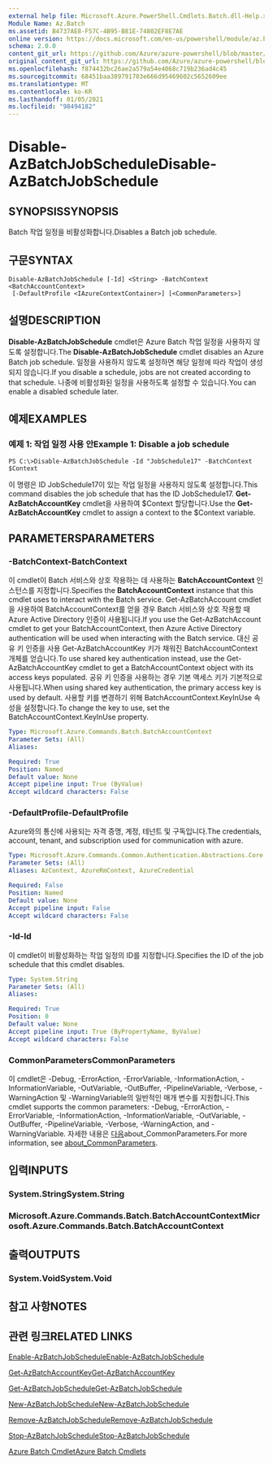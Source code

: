 ```yaml
---
external help file: Microsoft.Azure.PowerShell.Cmdlets.Batch.dll-Help.xml
Module Name: Az.Batch
ms.assetid: B4737AE8-F57C-4B95-B81E-74802EF8E7AE
online version: https://docs.microsoft.com/en-us/powershell/module/az.batch/disable-azbatchjobschedule
schema: 2.0.0
content_git_url: https://github.com/Azure/azure-powershell/blob/master/src/Batch/Batch/help/Disable-AzBatchJobSchedule.md
original_content_git_url: https://github.com/Azure/azure-powershell/blob/master/src/Batch/Batch/help/Disable-AzBatchJobSchedule.md
ms.openlocfilehash: f874432bc26ae2a579a54e4068c719b236ad4c45
ms.sourcegitcommit: 68451baa389791703e666d95469602c5652609ee
ms.translationtype: MT
ms.contentlocale: ko-KR
ms.lasthandoff: 01/05/2021
ms.locfileid: "98494182"
---
```

# <span data-ttu-id="b8948-101">Disable-AzBatchJobSchedule</span><span class="sxs-lookup"><span data-stu-id="b8948-101">Disable-AzBatchJobSchedule</span></span>

## <span data-ttu-id="b8948-102">SYNOPSIS</span><span class="sxs-lookup"><span data-stu-id="b8948-102">SYNOPSIS</span></span>
<span data-ttu-id="b8948-103">Batch 작업 일정을 비활성화합니다.</span><span class="sxs-lookup"><span data-stu-id="b8948-103">Disables a Batch job schedule.</span></span>

## <span data-ttu-id="b8948-104">구문</span><span class="sxs-lookup"><span data-stu-id="b8948-104">SYNTAX</span></span>

```
Disable-AzBatchJobSchedule [-Id] <String> -BatchContext <BatchAccountContext>
 [-DefaultProfile <IAzureContextContainer>] [<CommonParameters>]
```

## <span data-ttu-id="b8948-105">설명</span><span class="sxs-lookup"><span data-stu-id="b8948-105">DESCRIPTION</span></span>
<span data-ttu-id="b8948-106">**Disable-AzBatchJobSchedule** cmdlet은 Azure Batch 작업 일정을 사용하지 않도록 설정합니다.</span><span class="sxs-lookup"><span data-stu-id="b8948-106">The **Disable-AzBatchJobSchedule** cmdlet disables an Azure Batch job schedule.</span></span>
<span data-ttu-id="b8948-107">일정을 사용하지 않도록 설정하면 해당 일정에 따라 작업이 생성되지 않습니다.</span><span class="sxs-lookup"><span data-stu-id="b8948-107">If you disable a schedule, jobs are not created according to that schedule.</span></span>
<span data-ttu-id="b8948-108">나중에 비활성화된 일정을 사용하도록 설정할 수 있습니다.</span><span class="sxs-lookup"><span data-stu-id="b8948-108">You can enable a disabled schedule later.</span></span>

## <span data-ttu-id="b8948-109">예제</span><span class="sxs-lookup"><span data-stu-id="b8948-109">EXAMPLES</span></span>

### <span data-ttu-id="b8948-110">예제 1: 작업 일정 사용 안</span><span class="sxs-lookup"><span data-stu-id="b8948-110">Example 1: Disable a job schedule</span></span>
```
PS C:\>Disable-AzBatchJobSchedule -Id "JobSchedule17" -BatchContext $Context
```

<span data-ttu-id="b8948-111">이 명령은 ID JobSchedule17이 있는 작업 일정을 사용하지 않도록 설정합니다.</span><span class="sxs-lookup"><span data-stu-id="b8948-111">This command disables the job schedule that has the ID JobSchedule17.</span></span>
<span data-ttu-id="b8948-112">**Get-AzBatchAccountKey** cmdlet을 사용하여 $Context 할당합니다.</span><span class="sxs-lookup"><span data-stu-id="b8948-112">Use the **Get-AzBatchAccountKey** cmdlet to assign a context to the $Context variable.</span></span>

## <span data-ttu-id="b8948-113">PARAMETERS</span><span class="sxs-lookup"><span data-stu-id="b8948-113">PARAMETERS</span></span>

### <span data-ttu-id="b8948-114">-BatchContext</span><span class="sxs-lookup"><span data-stu-id="b8948-114">-BatchContext</span></span>
<span data-ttu-id="b8948-115">이 cmdlet이 Batch 서비스와 상호 작용하는 데 사용하는 **BatchAccountContext** 인스턴스를 지정합니다.</span><span class="sxs-lookup"><span data-stu-id="b8948-115">Specifies the **BatchAccountContext** instance that this cmdlet uses to interact with the Batch service.</span></span>
<span data-ttu-id="b8948-116">Get-AzBatchAccount cmdlet을 사용하여 BatchAccountContext를 얻을 경우 Batch 서비스와 상호 작용할 때 Azure Active Directory 인증이 사용됩니다.</span><span class="sxs-lookup"><span data-stu-id="b8948-116">If you use the Get-AzBatchAccount cmdlet to get your BatchAccountContext, then Azure Active Directory authentication will be used when interacting with the Batch service.</span></span> <span data-ttu-id="b8948-117">대신 공유 키 인증을 사용 Get-AzBatchAccountKey 키가 채워진 BatchAccountContext 개체를 얻습니다.</span><span class="sxs-lookup"><span data-stu-id="b8948-117">To use shared key authentication instead, use the Get-AzBatchAccountKey cmdlet to get a BatchAccountContext object with its access keys populated.</span></span> <span data-ttu-id="b8948-118">공유 키 인증을 사용하는 경우 기본 액세스 키가 기본적으로 사용됩니다.</span><span class="sxs-lookup"><span data-stu-id="b8948-118">When using shared key authentication, the primary access key is used by default.</span></span> <span data-ttu-id="b8948-119">사용할 키를 변경하기 위해 BatchAccountContext.KeyInUse 속성을 설정합니다.</span><span class="sxs-lookup"><span data-stu-id="b8948-119">To change the key to use, set the BatchAccountContext.KeyInUse property.</span></span>

```yaml
Type: Microsoft.Azure.Commands.Batch.BatchAccountContext
Parameter Sets: (All)
Aliases:

Required: True
Position: Named
Default value: None
Accept pipeline input: True (ByValue)
Accept wildcard characters: False
```

### <span data-ttu-id="b8948-120">-DefaultProfile</span><span class="sxs-lookup"><span data-stu-id="b8948-120">-DefaultProfile</span></span>
<span data-ttu-id="b8948-121">Azure와의 통신에 사용되는 자격 증명, 계정, 테넌트 및 구독입니다.</span><span class="sxs-lookup"><span data-stu-id="b8948-121">The credentials, account, tenant, and subscription used for communication with azure.</span></span>

```yaml
Type: Microsoft.Azure.Commands.Common.Authentication.Abstractions.Core.IAzureContextContainer
Parameter Sets: (All)
Aliases: AzContext, AzureRmContext, AzureCredential

Required: False
Position: Named
Default value: None
Accept pipeline input: False
Accept wildcard characters: False
```

### <span data-ttu-id="b8948-122">-Id</span><span class="sxs-lookup"><span data-stu-id="b8948-122">-Id</span></span>
<span data-ttu-id="b8948-123">이 cmdlet이 비활성화하는 작업 일정의 ID를 지정합니다.</span><span class="sxs-lookup"><span data-stu-id="b8948-123">Specifies the ID of the job schedule that this cmdlet disables.</span></span>

```yaml
Type: System.String
Parameter Sets: (All)
Aliases:

Required: True
Position: 0
Default value: None
Accept pipeline input: True (ByPropertyName, ByValue)
Accept wildcard characters: False
```

### <span data-ttu-id="b8948-124">CommonParameters</span><span class="sxs-lookup"><span data-stu-id="b8948-124">CommonParameters</span></span>
<span data-ttu-id="b8948-125">이 cmdlet은 -Debug, -ErrorAction, -ErrorVariable, -InformationAction, -InformationVariable, -OutVariable, -OutBuffer, -PipelineVariable, -Verbose, -WarningAction 및 -WarningVariable의 일반적인 매개 변수를 지원합니다.</span><span class="sxs-lookup"><span data-stu-id="b8948-125">This cmdlet supports the common parameters: -Debug, -ErrorAction, -ErrorVariable, -InformationAction, -InformationVariable, -OutVariable, -OutBuffer, -PipelineVariable, -Verbose, -WarningAction, and -WarningVariable.</span></span> <span data-ttu-id="b8948-126">자세한 내용은 [다음](http://go.microsoft.com/fwlink/?LinkID=113216)about_CommonParameters.</span><span class="sxs-lookup"><span data-stu-id="b8948-126">For more information, see [about_CommonParameters](http://go.microsoft.com/fwlink/?LinkID=113216).</span></span>

## <span data-ttu-id="b8948-127">입력</span><span class="sxs-lookup"><span data-stu-id="b8948-127">INPUTS</span></span>

### <span data-ttu-id="b8948-128">System.String</span><span class="sxs-lookup"><span data-stu-id="b8948-128">System.String</span></span>

### <span data-ttu-id="b8948-129">Microsoft.Azure.Commands.Batch.BatchAccountContext</span><span class="sxs-lookup"><span data-stu-id="b8948-129">Microsoft.Azure.Commands.Batch.BatchAccountContext</span></span>

## <span data-ttu-id="b8948-130">출력</span><span class="sxs-lookup"><span data-stu-id="b8948-130">OUTPUTS</span></span>

### <span data-ttu-id="b8948-131">System.Void</span><span class="sxs-lookup"><span data-stu-id="b8948-131">System.Void</span></span>

## <span data-ttu-id="b8948-132">참고 사항</span><span class="sxs-lookup"><span data-stu-id="b8948-132">NOTES</span></span>

## <span data-ttu-id="b8948-133">관련 링크</span><span class="sxs-lookup"><span data-stu-id="b8948-133">RELATED LINKS</span></span>

[<span data-ttu-id="b8948-134">Enable-AzBatchJobSchedule</span><span class="sxs-lookup"><span data-stu-id="b8948-134">Enable-AzBatchJobSchedule</span></span>](./Enable-AzBatchJobSchedule.md)

[<span data-ttu-id="b8948-135">Get-AzBatchAccountKey</span><span class="sxs-lookup"><span data-stu-id="b8948-135">Get-AzBatchAccountKey</span></span>](./Get-AzBatchAccountKey.md)

[<span data-ttu-id="b8948-136">Get-AzBatchJobSchedule</span><span class="sxs-lookup"><span data-stu-id="b8948-136">Get-AzBatchJobSchedule</span></span>](./Get-AzBatchJobSchedule.md)

[<span data-ttu-id="b8948-137">New-AzBatchJobSchedule</span><span class="sxs-lookup"><span data-stu-id="b8948-137">New-AzBatchJobSchedule</span></span>](./New-AzBatchJobSchedule.md)

[<span data-ttu-id="b8948-138">Remove-AzBatchJobSchedule</span><span class="sxs-lookup"><span data-stu-id="b8948-138">Remove-AzBatchJobSchedule</span></span>](./Remove-AzBatchJobSchedule.md)

[<span data-ttu-id="b8948-139">Stop-AzBatchJobSchedule</span><span class="sxs-lookup"><span data-stu-id="b8948-139">Stop-AzBatchJobSchedule</span></span>](./Stop-AzBatchJobSchedule.md)

[<span data-ttu-id="b8948-140">Azure Batch Cmdlet</span><span class="sxs-lookup"><span data-stu-id="b8948-140">Azure Batch Cmdlets</span></span>](/powershell/module/Az.Batch/)
